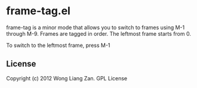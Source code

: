 # frame-tag.el

frame-tag is a minor mode that allows you to switch to frames using M-1 through M-9.
Frames are tagged in order. The leftmost frame starts from 0.

To switch to the leftmost frame, press M-1

## License

Copyright (c) 2012 Wong Liang Zan. GPL License
